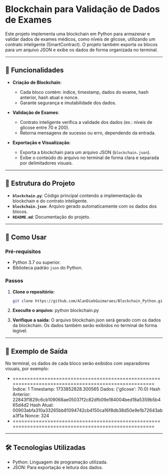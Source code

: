 # Blockchain para Validação de Dados de Exames

Este projeto implementa uma blockchain em Python para armazenar e validar dados de exames médicos, como níveis de glicose, utilizando um contrato inteligente (SmartContract). O projeto também exporta os blocos para um arquivo JSON e exibe os dados de forma organizada no terminal.

---

## 📝 Funcionalidades

- **Criação de Blockchain**:
  - Cada bloco contém: índice, timestamp, dados do exame, hash anterior, hash atual e nonce.
  - Garante segurança e imutabilidade dos dados.

- **Validação de Exames**:
  - Contrato inteligente verifica a validade dos dados (ex.: níveis de glicose entre 70 e 200).
  - Retorna mensagens de sucesso ou erro, dependendo da entrada.

- **Exportação e Visualização**:
  - Exporta a blockchain para um arquivo JSON (`blockchain.json`).
  - Exibe o conteúdo do arquivo no terminal de forma clara e separada por delimitadores visuais.

---

## 📂 Estrutura do Projeto

- **`blockchain.py`**: Código principal contendo a implementação da blockchain e do contrato inteligente.
- **`blockchain.json`**: Arquivo gerado automaticamente com os dados dos blocos.
- **`README.md`**: Documentação do projeto.

---

## 🚀 Como Usar

### Pré-requisitos
- Python 3.7 ou superior.
- Biblioteca padrão `json` do Python.

### Passos

1. **Clone o repositório:**
    ```bash
    git clone https://github.com/AlanDiekGuimaraes/Blockchain_Python.git

2. **Execulte o arquivo:**
    python blockchain.py

3. **Verifique a saída:**
    O arquivo blockchain.json será gerado com os dados da blockchain.
    Os dados também serão exibidos no terminal de forma legível.

---

## 📘 Exemplo de Saída
No terminal, os dados de cada bloco serão exibidos com separadores visuais, por exemplo:

- ====================================================================================================
        Índice: 1
     Timestamp: 1733852828.300565
         Dados: {'glicose': 70.0}
 Hash Anterior: 22843f1829c6cb109068ae05037f2c82dfb09e184004bed18a5359b5b465d4d2
    Hash Atual: 00903abfa310a33265bb81094742cb4150ca16f8db38d50e9e1b72643aba3f1a
         Nonce: 324
- ====================================================================================================

---

## 🛠️ Tecnologias Utilizadas
- Python: Linguagem de programação utilizada.
- JSON: Para exportação e leitura dos dados.